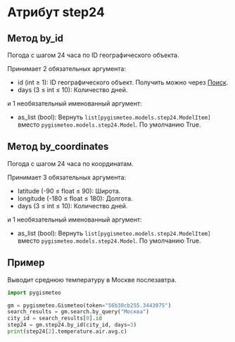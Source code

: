 # Атрибут step24

## Метод by_id

Погода с шагом 24 часа по ID географического объекта.

Принимает 2 обязательных аргумента:

- id (int ≥ 1): ID географического объект. Получить можно через [Поиск](search.md).
- days (3 ≤ int ≤ 10): Количество дней.

и 1 необязательный именованный аргумент:

- as_list (bool): Вернуть `list[pygismeteo.models.step24.ModelItem]` вместо `pygismeteo.models.step24.Model`. По умолчанию True.

## Метод by_coordinates

Погода с шагом 24 часа по координатам.

Принимает 3 обязательных аргумента:

- latitude (-90 ≤ float ≤ 90): Широта.
- longitude (-180 ≤ float ≤ 180): Долгота.
- days (3 ≤ int ≤ 10): Количество дней.

и 1 необязательный именованный аргумент:

- as_list (bool): Вернуть `list[pygismeteo.models.step24.ModelItem]` вместо `pygismeteo.models.step24.Model`. По умолчанию True.

## Пример

Выводит среднюю температуру в Москве послезавтра.

```python
import pygismeteo

gm = pygismeteo.Gismeteo(token="56b30cb255.3443075")
search_results = gm.search.by_query("Москва")
city_id = search_results[0].id
step24 = gm.step24.by_id(city_id, days=3)
print(step24[2].temperature.air.avg.c)
```
